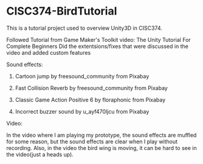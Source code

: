 # CISC374-BirdTutorial
This is a tutorial project used to overview Unity3D in CISC374.

Followed Tutorial from Game Maker's Toolkit video: The Unity Tutorial For Complete Beginners
Did the extentsions/fixes that were discussed in the video and added custom features

Sound effects:

1. Cartoon jump by freesound_community from Pixabay 


2. Fast Collision Reverb by freesound_community from Pixabay 


3. Classic Game Action Positive 6 by floraphonic from Pixabay


4. Incorrect buzzer sound by u_ayf470ljcu from Pixabay

Video:

In the video where I am playing my prototype, the sound effects are muffled for some reason, but the sound effects are clear when I play without recording. 
Also, in the video the bird wing is moving, it can be hard to see in the video(just a heads up).

